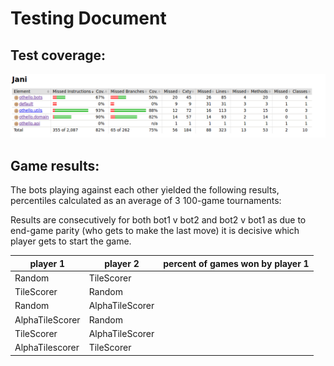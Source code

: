 # Testing Document

## Test coverage:
<img src="https://github.com/korolainenriikka/Jani/blob/master/documentation/images/test_coverage_3.png"/>

## Game results:

The bots playing against each other yielded the following results, percentiles calculated as an average of 3 100-game tournaments:

Results are consecutively for both bot1 v bot2 and bot2 v bot1 as due to end-game parity (who gets to make the last move) it is decisive which player gets to start the game.

player 1 | player 2 | percent of games won by player 1
------------ | ------------- | -----------------------------------------------
Random | TileScorer |
TileScorer | Random |
Random | AlphaTileScorer |
AlphaTileScorer | Random |
TileScorer | AlphaTileScorer |
AlphaTilescorer | TileScorer |
